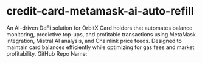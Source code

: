 # credit-card-metamask-ai-auto-refill
An AI-driven DeFi solution for OrbitX Card holders that automates balance monitoring, predictive top-ups, and profitable transactions using MetaMask integration, Mistral AI analysis, and Chainlink price feeds. Designed to maintain card balances efficiently while optimizing for gas fees and market profitability.  GitHub Repo Name:

